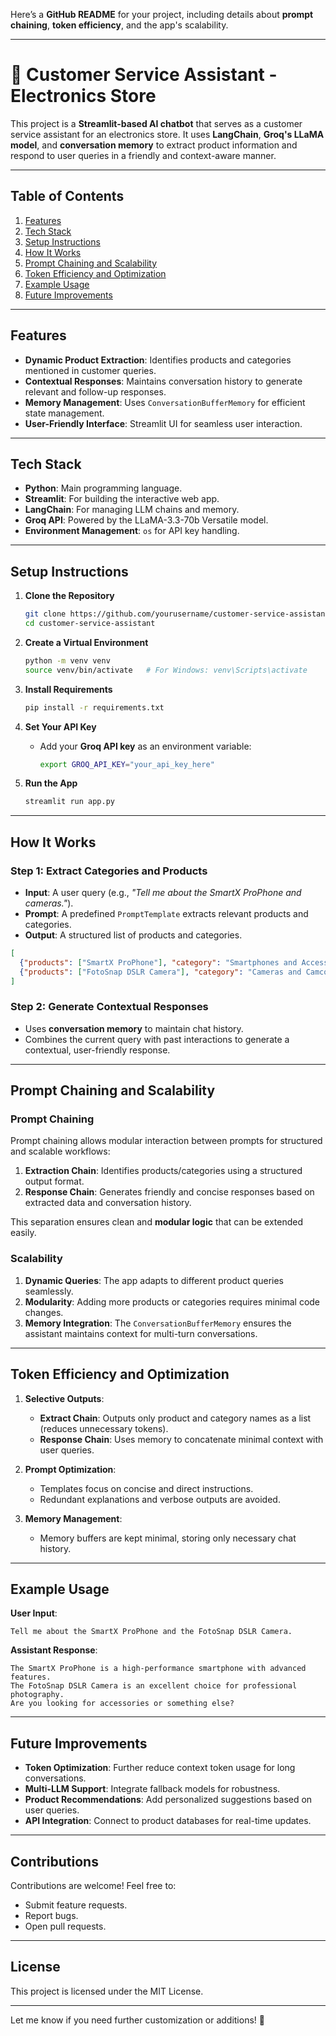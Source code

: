 Here’s a **GitHub README** for your project, including details about **prompt chaining**, **token efficiency**, and the app's scalability.

---

# 🛒 Customer Service Assistant - Electronics Store

This project is a **Streamlit-based AI chatbot** that serves as a customer service assistant for an electronics store. It uses **LangChain**, **Groq's LLaMA model**, and **conversation memory** to extract product information and respond to user queries in a friendly and context-aware manner.

---

## Table of Contents
1. [Features](#features)
2. [Tech Stack](#tech-stack)
3. [Setup Instructions](#setup-instructions)
4. [How It Works](#how-it-works)
5. [Prompt Chaining and Scalability](#prompt-chaining-and-scalability)
6. [Token Efficiency and Optimization](#token-efficiency-and-optimization)
7. [Example Usage](#example-usage)
8. [Future Improvements](#future-improvements)

---

## Features

- **Dynamic Product Extraction**: Identifies products and categories mentioned in customer queries.
- **Contextual Responses**: Maintains conversation history to generate relevant and follow-up responses.
- **Memory Management**: Uses `ConversationBufferMemory` for efficient state management.
- **User-Friendly Interface**: Streamlit UI for seamless user interaction.

---

## Tech Stack

- **Python**: Main programming language.
- **Streamlit**: For building the interactive web app.
- **LangChain**: For managing LLM chains and memory.
- **Groq API**: Powered by the LLaMA-3.3-70b Versatile model.
- **Environment Management**: `os` for API key handling.

---

## Setup Instructions

1. **Clone the Repository**
   ```bash
   git clone https://github.com/yourusername/customer-service-assistant.git
   cd customer-service-assistant
   ```

2. **Create a Virtual Environment**
   ```bash
   python -m venv venv
   source venv/bin/activate   # For Windows: venv\Scripts\activate
   ```

3. **Install Requirements**
   ```bash
   pip install -r requirements.txt
   ```

4. **Set Your API Key**
   - Add your **Groq API key** as an environment variable:
     ```bash
     export GROQ_API_KEY="your_api_key_here"
     ```

5. **Run the App**
   ```bash
   streamlit run app.py
   ```

---

## How It Works

### Step 1: **Extract Categories and Products**
- **Input**: A user query (e.g., *"Tell me about the SmartX ProPhone and cameras."*).
- **Prompt**: A predefined `PromptTemplate` extracts relevant products and categories.
- **Output**: A structured list of products and categories.

```json
[
  {"products": ["SmartX ProPhone"], "category": "Smartphones and Accessories"},
  {"products": ["FotoSnap DSLR Camera"], "category": "Cameras and Camcorders"}
]
```

### Step 2: **Generate Contextual Responses**
- Uses **conversation memory** to maintain chat history.
- Combines the current query with past interactions to generate a contextual, user-friendly response.

---

## Prompt Chaining and Scalability

### **Prompt Chaining**
Prompt chaining allows modular interaction between prompts for structured and scalable workflows:
1. **Extraction Chain**: Identifies products/categories using a structured output format.
2. **Response Chain**: Generates friendly and concise responses based on extracted data and conversation history.

This separation ensures clean and **modular logic** that can be extended easily.

### **Scalability**
1. **Dynamic Queries**: The app adapts to different product queries seamlessly.
2. **Modularity**: Adding more products or categories requires minimal code changes.
3. **Memory Integration**: The `ConversationBufferMemory` ensures the assistant maintains context for multi-turn conversations.

---

## Token Efficiency and Optimization

1. **Selective Outputs**:
   - **Extract Chain**: Outputs only product and category names as a list (reduces unnecessary tokens).
   - **Response Chain**: Uses memory to concatenate minimal context with user queries.
   
2. **Prompt Optimization**:
   - Templates focus on concise and direct instructions.
   - Redundant explanations and verbose outputs are avoided.

3. **Memory Management**:
   - Memory buffers are kept minimal, storing only necessary chat history.

---

## Example Usage

**User Input**:
```
Tell me about the SmartX ProPhone and the FotoSnap DSLR Camera.
```

**Assistant Response**:
```
The SmartX ProPhone is a high-performance smartphone with advanced features. 
The FotoSnap DSLR Camera is an excellent choice for professional photography. 
Are you looking for accessories or something else?
```

---

## Future Improvements

- **Token Optimization**: Further reduce context token usage for long conversations.
- **Multi-LLM Support**: Integrate fallback models for robustness.
- **Product Recommendations**: Add personalized suggestions based on user queries.
- **API Integration**: Connect to product databases for real-time updates.

---

## Contributions

Contributions are welcome! Feel free to:
- Submit feature requests.
- Report bugs.
- Open pull requests.

---

## License

This project is licensed under the MIT License.

---

Let me know if you need further customization or additions! 🚀
